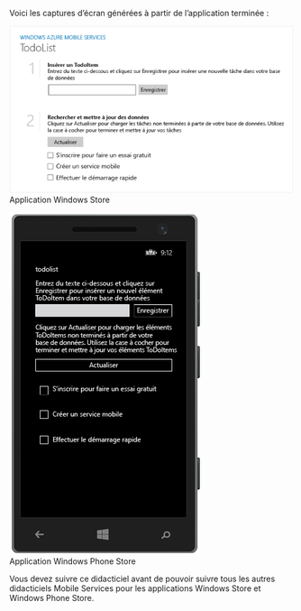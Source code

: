 
Voici les captures d’écran générées à partir de l’application terminée :

![](./media/mobile-services-windows-universal-get-started/mobile-quickstart-completed.png) <br/>Application Windows Store

![](./media/mobile-services-windows-universal-get-started/mobile-quickstart-completed-wp8.png) <br/>Application Windows Phone Store

Vous devez suivre ce didacticiel avant de pouvoir suivre tous les autres didacticiels Mobile Services pour les applications Windows Store et Windows Phone Store.

<!---HONumber=Oct15_HO3-->